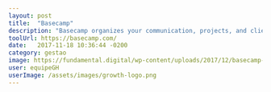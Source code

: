 ```yaml
---
layout: post
title:  "Basecamp"
description: "Basecamp organizes your communication, projects, and client work together so you have a central source of truth."
toolUrl: https://basecamp.com/
date:   2017-11-18 10:36:44 -0200
category: gestao
image: https://fundamental.digital/wp-content/uploads/2017/12/basecamp-dashboard.png
user: equipeGH
userImage: /assets/images/growth-logo.png
---
```


